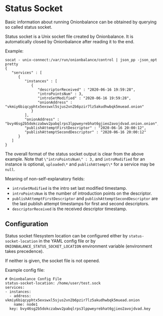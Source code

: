 # Status Socket

Basic information about running Onionbalance can be obtained by querying
so called status socket.

Status socket is a Unix socket file created by Onionbalance. It is
automatically closed by Onionbalance after reading it to the end.

Example:

```
socat - unix-connect:/var/run/onionbalance/control | json_pp -json_opt pretty
{
   "services" : [
      {
         "instances" : [
            {
               "descriptorReceived" : "2020-06-16 19:59:28",
               "introPointsNum" : 3,
               "introSetModified" : "2020-06-16 19:59:28",
               "onionAddress" : "vkmiy6biqcyphtx5exswxl5sjus2vn2b6pzir7lz5akudhwbqk5muead.onion"
            }
         ],
         "onionAddress" : "bvy46sg2b5dokczabwv2pabqlrps3lppweyrebhat6gjieo2avojdvad.onion.onion",
         "publishAttemptFirstDescriptor" : "2020-06-16 20:00:12",
         "publishAttemptSecondDescriptor" : "2020-06-16 20:00:12"
      }
   ]
}
```

The overall format of the status socket output is clear from the above
example. Note that ` \"introPointsNum\" : 3, ` and
`introModified` for an instance is optional,
`uploaded\*` and `publishAttempt\*` for a
service may be `null`.

Meaning of non-self-explanatory fields:

* `introSetModified` is the intro set last modified timestamp.
* `introPointsNum` is the number of introduction points on the descriptor.
* `publishAttemptFirstDescriptor` and `publishAttemptSecondDescriptor` are the
  last publish attempt timestamps for first and second descriptors.
* `descriptorReceived` is the received descriptor timestamp.

## Configuration

Status socket filesystem location can be configured either by
`status-socket-location` in the YAML config file or by
`ONIONBALANCE_STATUS_SOCKET_LOCATION` environment variable
(environment takes precedence).

If neither is given, the socket file is not opened.

Example config file:

```
# Onionbalance Config File
status-socket-location: /home/user/test.sock
services:
- instances:
  - address: vkmiy6biqcyphtx5exswxl5sjus2vn2b6pzir7lz5akudhwbqk5muead.onion
    name: node1
  key: bvy46sg2b5dokczabwv2pabqlrps3lppweyrebhat6gjieo2avojdvad.key
```
